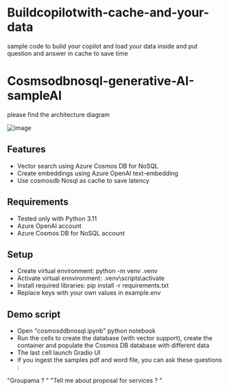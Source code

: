 # Buildcopilotwith-cache-and-your-data
sample code to bulid your copilot and load your data inside and put question and answer in cache to save time
# Cosmsodbnosql-generative-AI-sampleAI

please find the architecture diagram 
 
![image](https://github.com/user-attachments/assets/5bfabda9-68a1-4706-8f3f-3f0205435d48)




## Features
- Vector search using Azure Cosmos DB for NoSQL
- Create embeddings using Azure OpenAI text-embedding
- Use cosmosdb Nosql as cache to save latency

## Requirements
- Tested only with Python 3.11
- Azure OpenAI account
- Azure Cosmos DB for NoSQL account

## Setup
- Create virtual environment: python -m venv .venv
- Activate virtual ennvironment: .venv\scripts\activate
- Install required libraries: pip install -r requirements.txt
- Replace keys with your own values in example.env

## Demo script
- Open "cosmosddbnosql.ipynb" python notebook
- Run the cells to create the database (with vector support), create the container and populate the Cosmos DB database with different data 
- The last cell launch Gradio UI 
- if you ingest the samples pdf and word  file, you can ask these questions :

"Groupama ? "
"Tell me about proposal for services ? "
